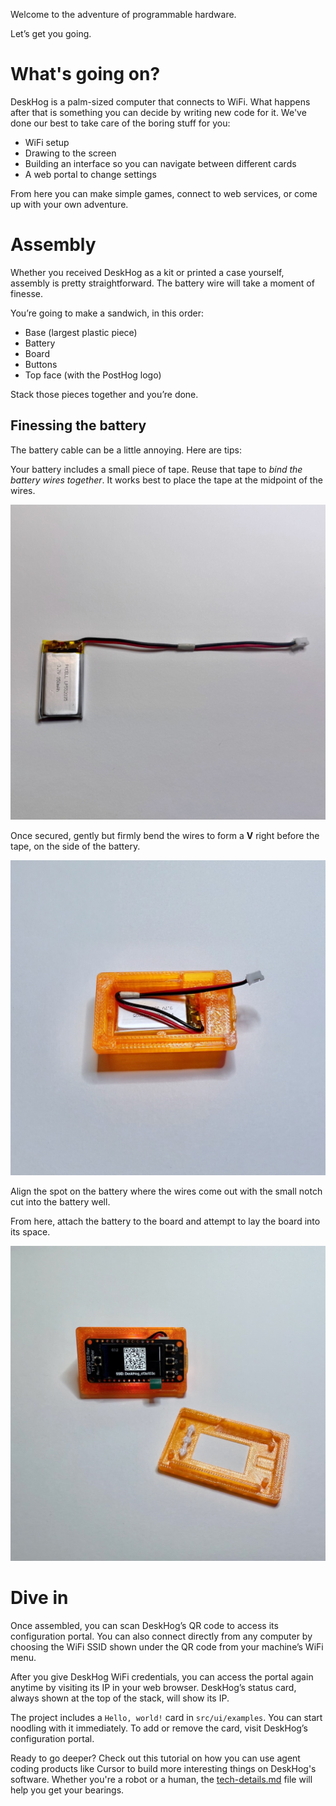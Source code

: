Welcome to the adventure of programmable hardware.

Let’s get you going.

# What's going on?

DeskHog is a palm-sized computer that connects to WiFi. What happens after that is something you can decide by writing new code for it. We've done our best to take care of the boring stuff for you:

- WiFi setup
- Drawing to the screen
- Building an interface so you can navigate between different cards
- A web portal to change settings

From here you can make simple games, connect to web services, or come up with your own adventure.

# Assembly

Whether you received DeskHog as a kit or printed a case yourself, assembly is pretty straightforward. The battery wire will take a moment of finesse.

You’re going to make a sandwich, in this order:

- Base (largest plastic piece)
- Battery
- Board
- Buttons
- Top face (with the PostHog logo)

Stack those pieces together and you’re done.

## Finessing the battery

The battery cable can be a little annoying. Here are tips:

Your battery includes a small piece of tape. Reuse that tape to *bind the battery wires together*. It works best to place the tape at the midpoint of the wires.

![Battery wire taping](battery1.jpg)

Once secured, gently but firmly bend the wires to form a **V** right before the tape, on the side of the battery.

![Battery wire bending](battery2.jpg)

Align the spot on the battery where the wires come out with the small notch cut into the battery well.

From here, attach the battery to the board and attempt to lay the board into its space.

![Battery placement](battery3.jpg)

# Dive in

Once assembled, you can scan DeskHog’s QR code to access its configuration portal. You can also connect directly from any computer by choosing the WiFi SSID shown under the QR code from your machine’s WiFi menu.

After you give DeskHog WiFi credentials, you can access the portal again anytime by visiting its IP in your web browser. DeskHog’s status card, always shown at the top of the stack, will show its IP.

The project includes a `Hello, world!` card in `src/ui/examples`. You can start noodling with it immediately. To add or remove the card, visit DeskHog’s configuration portal.

Ready to go deeper? Check out this tutorial on how you can use agent coding products like Cursor to build more interesting things on DeskHog's software. Whether you're a robot or a human, the [tech-details.md](/tech-details.md) file will help you get your bearings.